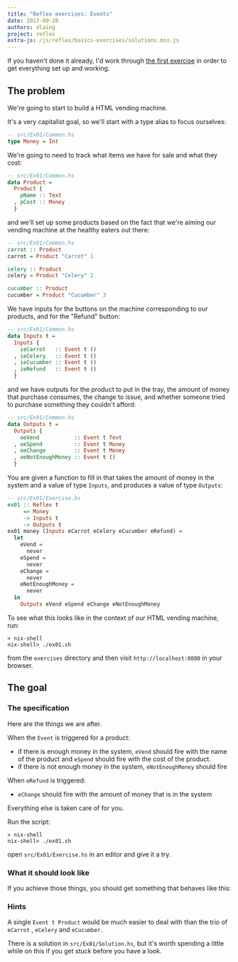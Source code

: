 ```yaml
---
title: "Reflex exercises: Events"
date: 2017-09-20
authors: dlaing
project: reflex
extra-js: /js/reflex/basics-exercises/solutions.min.js
---
```


If you haven't done it already, I'd work through [the first exercise](../exercise-0/) in order to get everything set up and working.

## The problem

We're going to start to build a HTML vending machine.

It's a very capitalist goal, so we'll start with a type alias to focus ourselves:
```haskell
-- src/Ex01/Common.hs
type Money = Int
```

We're going to need to track what items we have for sale and what they cost:
```haskell
-- src/Ex01/Common.hs
data Product =
  Product {
    pName :: Text
  , pCost :: Money
  }
```
and we'll set up some products based on the fact that we're aiming our vending machine at the healthy eaters out there:
```haskell
-- src/Ex01/Common.hs
carrot :: Product
carrot = Product "Carrot" 1

celery :: Product
celery = Product "Celery" 2

cucumber :: Product
cucumber = Product "Cucumber" 3
```

We have inputs for the buttons on the machine corresponding to our products, and for the "Refund" button:
```haskell
-- src/Ex01/Common.hs
data Inputs t =
  Inputs {
    ieCarrot   :: Event t ()
  , ieCelery   :: Event t ()
  , ieCucumber :: Event t ()
  , ieRefund   :: Event t ()
  }
```
and we have outputs for the product to put in the tray, the amount of money that purchase consumes, the change to issue, and whether someone tried to purchase something they couldn't afford:
```haskell
-- src/Ex01/Common.hs
data Outputs t =
  Outputs {
    oeVend           :: Event t Text
  , oeSpend          :: Event t Money
  , oeChange         :: Event t Money
  , oeNotEnoughMoney :: Event t ()
  }
```

You are given a function to fill in that takes the amount of money in the system and a value of type `Inputs`, and produces a value of type `Outputs`:
```haskell
-- src/Ex01/Exercise.hs
ex01 :: Reflex t 
     => Money 
     -> Inputs t 
     -> Outputs t
ex01 money (Inputs eCarrot eCelery eCucumber eRefund) =
  let
    eVend =
      never
    eSpend =
      never
    eChange =
      never
    eNotEnoughMoney =
      never
  in
    Outputs eVend eSpend eChange eNotEnoughMoney
```

To see what this looks like in the context of our HTML vending machine, run:
```
> nix-shell
nix-shell> ./ex01.sh
```
from the `exercises` directory and then visit `http://localhost:8080` in your browser.

## The goal

### The specification

Here are the things we are after.

When the `Event` is triggered for a product:

- if there is enough money in the system, `eVend` should fire with the name of the product and `eSpend` should fire with the cost of the product.
- if there is not enough money in the system, `eNotEnoughMoney` should fire

When `eRefund` is triggered:

- `eChange` should fire with the amount of money that is in the system

Everything else is taken care of for you.

Run the script:
```
> nix-shell
nix-shell> ./ex01.sh
```
open `src/Ex01/Exercise.hs` in an editor and give it a try.

### What it should look like

If you achieve those things, you should get something that behaves like this:

<div id="ex01"></div>

### Hints

A single `Event t Product` would be much easier to deal with than the trio of `eCarrot` , `eCelery` and `eCucumber`.

There is a solution in `src/Ex01/Solution.hs`, but it's worth spending a little while on this if you get stuck before you have a look.
